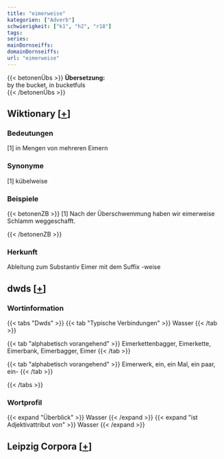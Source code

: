 ```yaml
---
title: "eimerweise"
kategorien: ["Adverb"]
schwierigkeit: ["k1", "h2", "r18"]
tags:
series:
mainDornseiffs:
domainDornseiffs:
url: "eimerweise"
---
```


{{< betonenÜbs >}}
**Übersetzung:**  
by the bucket, in bucketfuls  
{{< /betonenÜbs >}}

## Wiktionary [[+](https://de.wiktionary.org/wiki/eimerweise)]

### Bedeutungen
[1] in Mengen von mehreren Eimern  

### Synonyme
[1] kübelweise  

### Beispiele
{{< betonenZB >}}
[1] Nach der Überschwemmung haben wir eimerweise Schlamm weggeschafft.  

{{< /betonenZB >}}
### Herkunft
Ableitung zum Substantiv Eimer mit dem Suffix -weise  



## dwds [[+](https://www.dwds.de/wb/eimerweise)]

### Wortinformation
{{< tabs "Dwds" >}}
{{< tab "Typische Verbindungen" >}}
Wasser
{{< /tab >}}

{{< tab "alphabetisch vorangehend" >}}
Eimerkettenbagger, Eimerkette, Eimerbank, Eimerbagger, Eimer
{{< /tab >}}

{{< tab "alphabetisch vorangehend" >}}
Eimerwerk, ein, ein Mal, ein paar, ein-
{{< /tab >}}

{{< /tabs >}}

### Wortprofil
{{< expand "Überblick" >}} Wasser {{< /expand >}}
{{< expand "ist Adjektivattribut von" >}} Wasser {{< /expand >}}

## Leipzig Corpora [[+](https://corpora.uni-leipzig.de/en/res?word=eimerweise&corpusId=deu_newscrawl-public_2018)]

